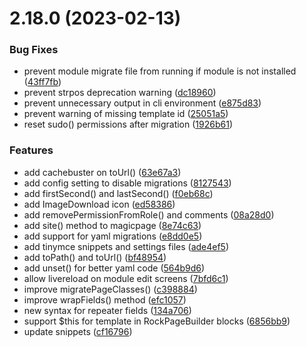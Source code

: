 # 2.18.0 (2023-02-13)


### Bug Fixes

* prevent module migrate file from running if module is not installed ([43ff7fb](https://github.com/gebeer/RockMigrations/commit/43ff7fb6cc8c41e2de3104c4d154d29783552412))
* prevent strpos deprecation warning ([dc18960](https://github.com/gebeer/RockMigrations/commit/dc18960a2ed76bcb9ce9b97d3281c39c909cb245))
* prevent unnecessary output in cli environment ([e875d83](https://github.com/gebeer/RockMigrations/commit/e875d834e37a402a7a5f91985e2fe79caa851100))
* prevent warning of missing template id ([25051a5](https://github.com/gebeer/RockMigrations/commit/25051a59a1a73ece93a9dc6e2b23859ab7f9e87b))
* reset sudo() permissions after migration ([1926b61](https://github.com/gebeer/RockMigrations/commit/1926b6115fed0a71ac19abb6a4d2a68bcdb2b0c0))


### Features

* add cachebuster on toUrl() ([63e67a3](https://github.com/gebeer/RockMigrations/commit/63e67a3dcbe8e006d11f8321c4e2e88ab4a8c0b4))
* add config setting to disable migrations ([8127543](https://github.com/gebeer/RockMigrations/commit/8127543f6e0d6afb9f750c20990b3242d18f5ef8))
* add firstSecond() and lastSecond() ([f0eb68c](https://github.com/gebeer/RockMigrations/commit/f0eb68cd7c9549633108123dbb524d37c3796e83))
* add ImageDownload icon ([ed58386](https://github.com/gebeer/RockMigrations/commit/ed58386899dc5cced30243cb6fcc49cd635fbbcd))
* add removePermissionFromRole() and comments ([08a28d0](https://github.com/gebeer/RockMigrations/commit/08a28d09ee2c3a282d7f278576812542f871bb9b))
* add site() method to magicpage ([8e74c63](https://github.com/gebeer/RockMigrations/commit/8e74c638ccbc5f2606c15fd2271df27ca316e21e))
* add support for yaml migrations ([e8dd0e5](https://github.com/gebeer/RockMigrations/commit/e8dd0e59fdb141778b7b1d3f84a23467d7dd53f9))
* add tinymce snippets and settings files ([ade4ef5](https://github.com/gebeer/RockMigrations/commit/ade4ef53875daa7a0cc95183597779d29ad20b0d))
* add toPath() and toUrl() ([bf48954](https://github.com/gebeer/RockMigrations/commit/bf48954349db491b40c7a7242bad11e4a07b34c0))
* add unset() for better yaml code ([564b9d6](https://github.com/gebeer/RockMigrations/commit/564b9d67fdd2cf3e7c55dec065fe0717002d953a))
* allow livereload on module edit screens ([7bfd6c1](https://github.com/gebeer/RockMigrations/commit/7bfd6c1d12796b49d63080adba46c1793b6bb8ed))
* improve migratePageClasses() ([c398884](https://github.com/gebeer/RockMigrations/commit/c39888427079ce67c60187f253a0ed4b88454f2c))
* improve wrapFields() method ([efc1057](https://github.com/gebeer/RockMigrations/commit/efc1057d05e9dab6e1677537bf4b01595fb4f7bf))
* new syntax for repeater fields ([134a706](https://github.com/gebeer/RockMigrations/commit/134a706b8289b950f09c4ce7acefec06cbd4bcf6))
* support $this for template in RockPageBuilder blocks ([6856bb9](https://github.com/gebeer/RockMigrations/commit/6856bb95c9bda0643564d8ab513e04a881bac82a))
* update snippets ([cf16796](https://github.com/gebeer/RockMigrations/commit/cf167967be341e6c2a9bfdf93b8ce31310b76cb7))



